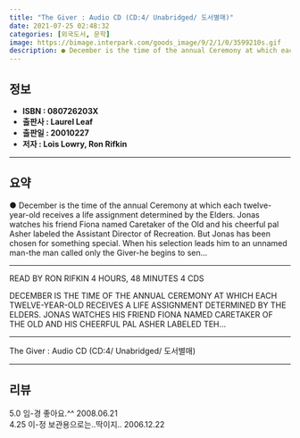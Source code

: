 ```yaml
---
title: "The Giver : Audio CD (CD:4/ Unabridged/ 도서별매)"
date: 2021-07-25 02:48:32
categories: [외국도서, 문학]
image: https://bimage.interpark.com/goods_image/9/2/1/0/3599210s.gif
description: ● December is the time of the annual Ceremony at which each twelve-year-old receives a life assignment determined by the Elders. Jonas watches his friend Fiona
---
```


## **정보**

- **ISBN : 080726203X**
- **출판사 : Laurel Leaf**
- **출판일 : 20010227**
- **저자 : Lois Lowry, Ron Rifkin**

------



## **요약**

●  December is the time of the annual Ceremony at which each twelve-year-old receives a life assignment determined by the Elders. Jonas watches his friend Fiona named Caretaker of the Old and his cheerful pal Asher labeled the Assistant Director of Recreation. But Jonas has been chosen for something special. When his selection leads him to an unnamed man-the man called only the Giver-he begins to sen...

------

READ BY RON RIFKIN
4 HOURS, 48 MINUTES
4 CDS

DECEMBER IS THE TIME OF THE ANNUAL CEREMONY AT WHICH EACH TWELVE-YEAR-OLD RECEIVES A LIFE ASSIGNMENT DETERMINED BY THE ELDERS. JONAS WATCHES HIS FRIEND FIONA NAMED CARETAKER OF THE OLD AND HIS CHEERFUL PAL ASHER LABELED TEH... 

------


The Giver : Audio CD (CD:4/ Unabridged/ 도서별매) 

------


## **리뷰** 

5.0 임-경 좋아요.^^ 2008.06.21 <br/>4.25 이-정 보관용으로는..딱이지.. 2006.12.22 <br/>